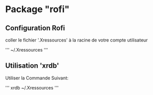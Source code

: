 # Package "rofi"
## Configuration Rofi

coller le fichier '.Xressources' à la racine de votre compte utilisateur

'''
~/.Xressources
'''

## Utilisation 'xrdb'

Utiliser la Commande Suivant:

'''
xrdb ~/.Xressources
'''

